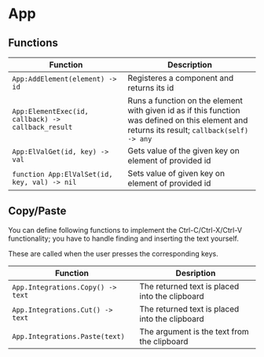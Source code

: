 
# App

## Functions

|Function|Description|
|---|---|
|`App:AddElement(element) -> id`|Registeres a component and returns its id|
|`App:ElementExec(id, callback) -> callback_result`|Runs a function on the element with given id as if this function was defined on this element and returns its result; `callback(self) -> any`|
|`App:ElValGet(id, key) -> val`|Gets value of the given key on element of provided id|
|`function App:ElValSet(id, key, val) -> nil`|Sets value of given key on element of provided id|

## Copy/Paste

You can define following functions to implement the Ctrl-C/Ctrl-X/Ctrl-V functionality; you have to handle finding and inserting the text yourself.

These are called when the user presses the corresponding keys.

|Function|Desription|
|---|---|
|`App.Integrations.Copy() -> text`|The returned text is placed into the clipboard|
|`App.Integrations.Cut() -> text`|The returned text is placed into the clipboard|
|`App.Integrations.Paste(text)`|The argument is the text from the clipboard|

